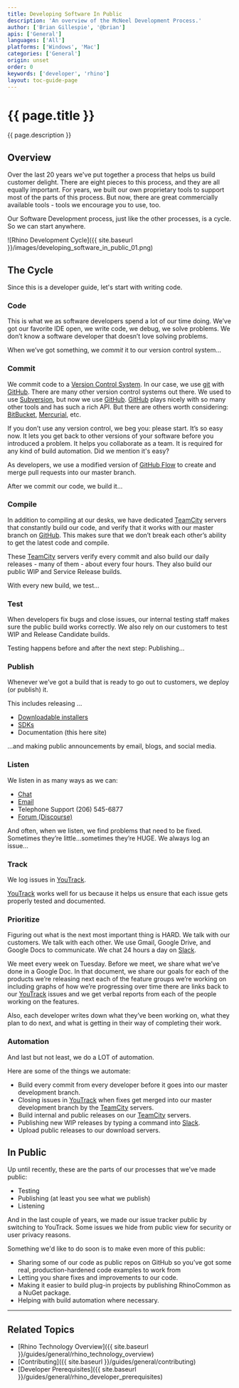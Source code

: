 ```yaml
---
title: Developing Software In Public
description: 'An overview of the McNeel Development Process.'
author: ['Brian Gillespie', '@brian']
apis: ['General']
languages: ['All']
platforms: ['Windows', 'Mac']
categories: ['General']
origin: unset
order: 0
keywords: ['developer', 'rhino']
layout: toc-guide-page
---
```


# {{ page.title }}

{{ page.description }}

## Overview

Over the last 20 years we've put together a process that helps us build customer delight.  There are eight pieces to this process, and they are all equally important.  For years, we built our own proprietary tools to support most of the parts of this process.  But now, there are great commercially available tools - tools we encourage you to use, too.

Our Software Development process, just like the other processes, is a cycle.  So we can start anywhere.

![Rhino Development Cycle]({{ site.baseurl }}/images/developing_software_in_public_01.png)

## The Cycle

Since this is a developer guide, let's start with writing code.

### Code

This is what we as software developers spend a lot of our time doing.  We’ve got our favorite IDE open, we write code, we debug, we solve problems.  We don’t know a software developer that doesn’t love solving problems.

When we’ve got something, we *commit* it to our version control system...

### Commit

We commit code to a [Version Control System](https://en.wikipedia.org/wiki/Version_control).  In our case, we use [git](https://git-scm.com/) with [GitHub](https://github.com/).  There are many other version control systems out there.  We used to use [Subversion](https://subversion.apache.org/), but now we use [GitHub](https://github.com/).  [GitHub](https://github.com/) plays nicely with so many other tools and has such a rich API.  But there are others worth considering: [BitBucket](https://bitbucket.org), [Mercurial](https://www.mercurial-scm.org/), etc.

If you don’t use any version control, we beg you: please start.  It’s so easy now.  It lets you get back to other versions of your software before you introduced a problem.  It helps you collaborate as a team.  It is required for any kind of build automation.  Did we mention it's easy?

As developers, we use a modified version of [GitHub Flow](https://guides.github.com/introduction/flow/) to create and merge pull requests into our master branch.

After we commit our code, we build it...

### Compile

In addition to compiling at our desks, we have dedicated [TeamCity](https://www.jetbrains.com/teamcity/) servers that constantly build our code, and verify that it works with our master branch on [GitHub](https://github.com/).  This makes sure that we don’t break each other’s ability to get the latest code and compile.

These [TeamCity](https://www.jetbrains.com/teamcity/) servers verify every commit and also build our daily releases - many of them - about every four hours.  They also build our public WIP and Service Release builds.

With every new build, we test...

### Test

When developers fix bugs and close issues, our internal testing staff makes sure the public build works correctly.  We also rely on our customers to test WIP and Release Candidate builds.

Testing happens before and after the next step: Publishing...

### Publish

Whenever we’ve got a build that is ready to go out to customers, we deploy (or publish) it.

This includes releasing ...

- [Downloadable installers](http://www.rhino3d.com/download)
- [SDKs](http://developer.mcneel.com)
- Documentation (this here site)

...and making public announcements by email, blogs, and social media.

### Listen

We listen in as many ways as we can:

- [Chat](http://www.rhino3d.com/support#)
- [Email](mailto:tech@mcneel.com)
- Telephone Support (206) 545-6877
- [Forum (Discourse)](https://discourse.mcneel.com/)

And often, when we listen, we find problems that need to be fixed.  Sometimes they’re little...sometimes they’re HUGE.  We always log an issue...

### Track

We log issues in [YouTrack](https://mcneel.myjetbrains.com).

[YouTrack](https://mcneel.myjetbrains.com) works well for us because it helps us ensure that each issue gets properly tested and documented.

### Prioritize

Figuring out what is the next most important thing is HARD.  We talk with our customers.  We talk with each other.  We use Gmail, Google Drive, and Google Docs to communicate.  We chat 24 hours a day on [Slack](https://slack.com/).

We meet every week on Tuesday.  Before we meet, we share what we’ve done in a Google Doc. In that document, we share our goals for each of the products we’re releasing next each of the feature groups we’re working on including graphs of how we’re progressing over time there are links back to our [YouTrack](https://mcneel.myjetbrains.com) issues and we get verbal reports from each of the people working on the features.

Also, each developer writes down what they’ve been working on, what they plan to do next, and what is getting in their way of completing their work.

### Automation

And last but not least, we do a LOT of automation.

Here are some of the things we automate:

- Build every commit from every developer before it goes into our master development branch.
- Closing issues in [YouTrack](https://mcneel.myjetbrains.com) when fixes get merged into our master development branch by the [TeamCity](https://www.jetbrains.com/teamcity/) servers.
- Build internal and public releases on our [TeamCity](https://www.jetbrains.com/teamcity/) servers.
- Publishing new WIP releases by typing a command into [Slack](https://slack.com/).
- Upload public releases to our download servers.

## In Public

Up until recently, these are the parts of our processes that we’ve made public:

- Testing
- Publishing (at least you see what we publish)
- Listening

And in the last couple of years, we made our issue tracker public by switching to YouTrack.  Some issues we hide from public view for security or user privacy reasons.

Something we'd like to do soon is to make even more of this public:

- Sharing some of our code as public repos on GitHub so you’ve got some real, production-hardened code examples to work from
- Letting you share fixes and improvements to our code.
- Making it easier to build plug-in projects by publishing RhinoCommon as a NuGet package.
- Helping with build automation where necessary.

---

## Related Topics

- [Rhino Technology Overview]({{ site.baseurl }}/guides/general/rhino_technology_overview)
- [Contributing]({{ site.baseurl }}/guides/general/contributing)
- [Developer Prerequisites]({{ site.baseurl }}/guides/general/rhino_developer_prerequisites)
